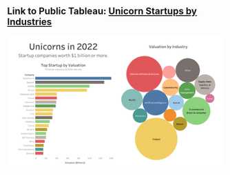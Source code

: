 ## Link to Public Tableau: [Unicorn Startups by Industries](https://public.tableau.com/app/profile/elmoallistair/viz/UnicornStartupsbyIndustries2022/Dashboard)

![preview](Unicorn_Startups.png)